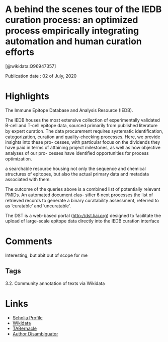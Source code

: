 
A behind the scenes tour of the IEDB curation process: an optimized process empirically integrating automation and human curation efforts
=========================================================================================================================================
  
  [@wikidata:Q96947357]  
  
Publication date : 02 of July, 2020  

# Highlights
The Immune Epitope Database and Analysis Resource (IEDB).

The IEDB houses the most extensive collection of experimentally validated B-cell and T-cell epitope data,
sourced primarily from published literature by expert curation. The data
procurement requires systematic identiﬁcation, categorization, curation
and quality-checking processes. Here, we provide insights into these pro-
cesses, with particular focus on the dividends they have paid in terms of
attaining project milestones, as well as how objective analyses of our pro-
cesses have identiﬁed opportunities for process optimization.

a searchable
resource housing not only the sequence and chemical
structures of epitopes, but also the actual primary data and metadata associated with them.

The outcome of the queries above is a combined list of
potentially relevant PMIDs. An automated document clas-
siﬁer
6
next processes the list of retrieved records to generate
a binary curatability assessment, referred to as ‘curatable’
and ‘uncuratable’. 

The DST is a web-based portal (http://dst.liai.org)
designed to facilitate the upload of large-scale epitope data
directly into the IEDB curation interface

# Comments
Interesting, but abit out of scope for me
 
## Tags
3.2. Community annotation of texts via Wikidata

# Links
  
 * [Scholia Profile](https://scholia.toolforge.org/work/Q96947357)  
 * [Wikidata](https://www.wikidata.org/wiki/Q96947357)  
 * [TABernacle](https://tabernacle.toolforge.org/?#/tab/manual/Q96947357/P921%3BP4510)  
 * [Author Disambiguator](https://author-disambiguator.toolforge.org/work_item_oauth.php?id=Q96947357&batch_id=&match=1&author_list_id=&doit=Get+author+links+for+workhttps://tabernacle.toolforge.org/?#/tab/manual/Q96947357/P921%3BP4510)  
